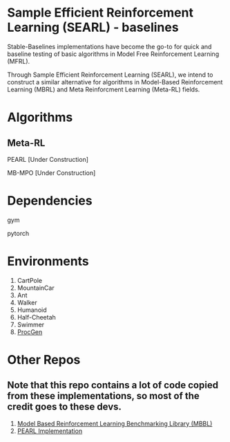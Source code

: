 # Sample Efficient Reinforcement Learning (SEARL) - baselines
Stable-Baselines implementations have become the go-to for quick and baseline testing of basic algorithms in Model Free Reinforcement Learning (MFRL).

Through Sample Efficient Reinforcement Learning (SEARL), we intend to construct a similar alternative for algorithms in Model-Based Reinforcement Learning (MBRL) and Meta Reinforcment Learning (Meta-RL) fields.

# Algorithms

## Meta-RL
PEARL [Under Construction]

MB-MPO [Under Construction]

# Dependencies
gym

pytorch

# Environments
1. CartPole
2. MountainCar
3. Ant
4. Walker
5. Humanoid
6. Half-Cheetah
7. Swimmer
8. [ProcGen](https://github.com/openai/procgen)

# Other Repos
## Note that this repo contains a lot of code copied from these implementations, so most of the credit goes to these devs.
1. [Model Based Reinforcement Learning Benchmarking Library (MBBL)](https://github.com/WilsonWangTHU/mbbl)
2. [PEARL Implementation](https://github.com/katerakelly/oyster)
